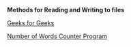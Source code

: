 **Methods for Reading and Writing to files**

[Geeks for Geeks](https://www.geeksforgeeks.org/different-ways-reading-text-file-java/)

[Number of Words Counter Program](https://www.candidjava.com/tutorial/java-program-to-count-number-of-words-in-a-file/)